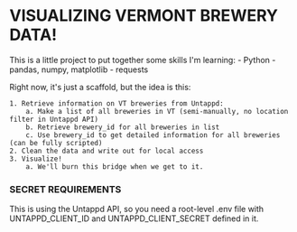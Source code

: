 # VISUALIZING VERMONT BREWERY DATA!

This is a little project to put together some skills I'm learning: 
    - Python
    - pandas, numpy, matplotlib
    - requests

Right now, it's just a scaffold, but the idea is this: 

    1. Retrieve information on VT breweries from Untappd: 
        a. Make a list of all breweries in VT (semi-manually, no location filter in Untappd API)
        b. Retrieve brewery_id for all breweries in list
        c. Use brewery_id to get detailed information for all breweries (can be fully scripted)
    2. Clean the data and write out for local access
    3. Visualize! 
        a. We'll burn this bridge when we get to it. 

### SECRET REQUIREMENTS

This is using the Untappd API, so you need a root-level .env file with UNTAPPD_CLIENT_ID and UNTAPPD_CLIENT_SECRET defined in it. 
